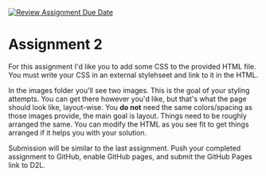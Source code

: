 [![Review Assignment Due Date](https://classroom.github.com/assets/deadline-readme-button-22041afd0340ce965d47ae6ef1cefeee28c7c493a6346c4f15d667ab976d596c.svg)](https://classroom.github.com/a/O99pEHD2)
# Assignment 2

For this assignment I'd like you to add some CSS to the provided HTML file. You must write your CSS in an external stylehseet and link to it in the HTML. 

In the images folder you'll see two images. This is the goal of your styling attempts. You can get there however you'd like, but that's what the page should look like, layout-wise. You **do not** need the same colors/spacing as those images provide, the main goal is layout. Things need to be roughly arranged the same. You can modify the HTML as you see fit to get things arranged if it helps you with your solution.

Submission will be similar to the last assignment. Push your completed assignment to GitHub, enable GitHub pages, and submit the GitHub Pages link to D2L.